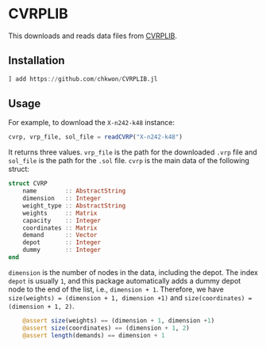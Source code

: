 # CVRPLIB

This downloads and reads data files from [CVRPLIB](http://vrp.atd-lab.inf.puc-rio.br/index.php/en/). 

## Installation 

```julia
] add https://github.com/chkwon/CVRPLIB.jl
```

## Usage

For example, to download the `X-n242-k48` instance:
```julia
cvrp, vrp_file, sol_file = readCVRP("X-n242-k48")
```
It returns three values. `vrp_file` is the path for the downloaded `.vrp` file and `sol_file` is the path for the `.sol` file. 
`cvrp` is the main data of the following struct:

```julia
struct CVRP
    name        :: AbstractString
    dimension   :: Integer
    weight_type :: AbstractString
    weights     :: Matrix
    capacity    :: Integer 
    coordinates :: Matrix    
    demand      :: Vector
    depot       :: Integer
    dummy       :: Integer
end
```

`dimension` is the number of nodes in the data, including the depot. 
The index `depot` is usually `1`, and this package automatically adds a dummy depot node to the end of the list, i.e., `dimension + 1`. 
Therefore, we have `size(weights) = (dimension + 1, dimension +1)` and `size(coordinates) = (dimension + 1, 2)`.

```julia
    @assert size(weights) == (dimension + 1, dimension +1)
    @assert size(coordinates) == (dimension + 1, 2)
    @assert length(demands) == dimension + 1
```